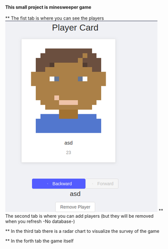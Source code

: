 #### This small project is minesweeper game
** The fist tab is where you can see the players 
<img src="./Images/playerCard.png">
** The second tab is where you can add players (but they will be removed when you refresh -No database-) 

** In the third tab there is a radar chart to visualize the survey of the game

** In the forth tab the game itself
